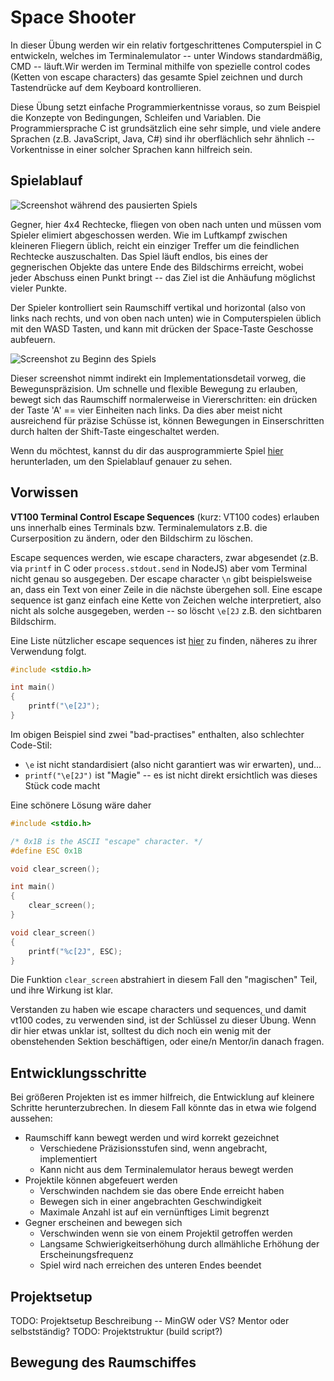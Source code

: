 # Space Shooter

In dieser Übung werden wir ein relativ fortgeschrittenes Computerspiel in C entwickeln, welches im Terminalemulator -- unter Windows standardmäßig, CMD -- läuft.Wir werden im Terminal mithilfe von spezielle control codes (Ketten von escape characters) das gesamte Spiel zeichnen und durch Tastendrücke auf dem Keyboard kontrollieren.

Diese Übung setzt einfache Programmierkentnisse voraus, so zum Beispiel die Konzepte von Bedingungen, Schleifen und Variablen. Die Programmiersprache C ist grundsätzlich eine sehr simple, und viele andere Sprachen (z.B. JavaScript, Java, C#) sind ihr oberflächlich sehr ähnlich -- Vorkentnisse in einer solcher Sprachen kann hilfreich sein.

## Spielablauf

![Screenshot während des pausierten Spiels](https://i.imgur.com/4TgnLB8.png)

Gegner, hier 4x4 Rechtecke, fliegen von oben nach unten und müssen vom Spieler elimiert abgeschossen werden. Wie im Luftkampf zwischen kleineren Fliegern üblich, reicht ein einziger Treffer um die feindlichen Rechtecke auszuschalten. Das Spiel läuft endlos, bis eines der gegnerischen Objekte das untere Ende des Bildschirms erreicht, wobei jeder Abschuss einen Punkt bringt -- das Ziel ist die Anhäufung möglichst vieler Punkte.

Der Spieler kontrolliert sein Raumschiff vertikal und horizontal (also von links nach rechts, und von oben nach unten) wie in Computerspielen üblich mit den WASD Tasten, und kann mit drücken der Space-Taste Geschosse aubfeuern.

![Screenshot zu Beginn des Spiels](https://i.imgur.com/p0jb5PI.png)

Dieser screenshot nimmt indirekt ein Implementationsdetail vorweg, die Bewegunspräzision. Um schnelle und flexible Bewegung zu erlauben, bewegt sich das Raumschiff normalerweise in Viererschritten: ein drücken der Taste 'A' == vier Einheiten nach links. Da dies aber meist nicht ausreichend für präzise Schüsse ist, können Bewegungen in Einserschritten durch halten der Shift-Taste eingeschaltet werden.

Wenn du möchtest, kannst du dir das ausprogrammierte Spiel [hier](https://github.com/LW2904/vt-space/releases) herunterladen, um den Spielablauf genauer zu sehen.

## Vorwissen

__VT100 Terminal Control Escape Sequences__ (kurz: VT100 codes) erlauben uns innerhalb eines Terminals bzw. Terminalemulators z.B. die Curserposition zu ändern, oder den Bildschirm zu löschen.

Escape sequences werden, wie escape characters, zwar abgesendet (z.B. via `printf` in C oder `process.stdout.send` in NodeJS) aber vom Terminal nicht genau so ausgegeben. Der escape character `\n` gibt beispielsweise an, dass ein Text von einer Zeile in die nächste übergehen soll. Eine escape sequence ist ganz einfach eine Kette von Zeichen welche interpretiert, also nicht als solche ausgegeben, werden -- so löscht `\e[2J` z.B. den sichtbaren Bildschirm.

Eine Liste nützlicher escape sequences ist [hier](http://www.termsys.demon.co.uk/vtansi.htm) zu finden, näheres zu ihrer Verwendung folgt.

```C
#include <stdio.h>

int main()
{
	printf("\e[2J");
}
```

Im obigen Beispiel sind zwei "bad-practises" enthalten, also schlechter Code-Stil:
- `\e` ist nicht standardisiert (also nicht garantiert was wir erwarten), und...
- `printf("\e[2J")` ist "Magie" -- es ist nicht direkt ersichtlich was dieses Stück code macht

Eine schönere Lösung wäre daher

```C
#include <stdio.h>

/* 0x1B is the ASCII "escape" character. */
#define ESC 0x1B

void clear_screen();

int main()
{
	clear_screen();
}

void clear_screen()
{
	printf("%c[2J", ESC);
}
```

Die Funktion `clear_screen` abstrahiert in diesem Fall den "magischen" Teil, und ihre Wirkung ist klar. 

Verstanden zu haben wie escape characters und sequences, und damit vt100 codes, zu verwenden sind, ist der Schlüssel zu dieser Übung. Wenn dir hier etwas unklar ist, solltest du dich noch ein wenig mit der obenstehenden Sektion beschäftigen, oder eine/n Mentor/in danach fragen.

## Entwicklungsschritte

Bei größeren Projekten ist es immer hilfreich, die Entwicklung auf kleinere Schritte herunterzubrechen. In diesem Fall könnte das in etwa wie folgend aussehen:

- Raumschiff kann bewegt werden und wird korrekt gezeichnet
	- Verschiedene Präzisionsstufen sind, wenn angebracht, implementiert
	- Kann nicht aus dem Terminalemulator heraus bewegt werden
- Projektile können abgefeuert werden
	- Verschwinden nachdem sie das obere Ende erreicht haben
	- Bewegen sich in einer angebrachten Geschwindigkeit
	- Maximale Anzahl ist auf ein vernünftiges Limit begrenzt
- Gegner erscheinen and bewegen sich
	- Verschwinden wenn sie von einem Projektil getroffen werden
	- Langsame Schwierigkeitserhöhung durch allmähliche Erhöhung der Erscheinungsfrequenz
	- Spiel wird nach erreichen des unteren Endes beendet

## Projektsetup

TODO: Projektsetup Beschreibung -- MinGW oder VS? Mentor oder selbstständig?
TODO: Projektstruktur (build script?)

## Bewegung des Raumschiffes

